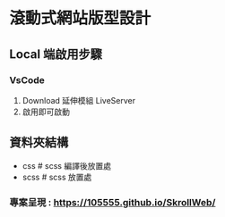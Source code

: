 # 滾動式網站版型設計

## Local 端啟用步驟
### VsCode
1. Download 延伸模組 LiveServer
2. 啟用即可啟動 

## 資料夾結構
  - css # scss 編譯後放置處
  - scss # scss 放置處

### 專案呈現 : <https://105555.github.io/SkrollWeb/>
